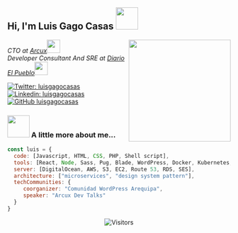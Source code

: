 ## Hi, I'm Luis Gago Casas <img src="https://media.giphy.com/media/mGcNjsfWAjY5AEZNw6/giphy.gif" width="50">
<img align='right' src="https://avatars1.githubusercontent.com/u/4383323?s=460&v=4" width="230">
<p>
  <em>CTO at <a href="https://arcux.net">Arcux</a><img src="https://media.giphy.com/media/fYSnHlufseco8Fh93Z/giphy.gif" width="30">
  </br>Developer Consultant And SRE at <a href="https://elpueblo.com.pe">Diario El Pueblo</a><img src="https://media.giphy.com/media/WUlplcMpOCEmTGBtBW/giphy.gif" width="30"> 
  </em>
</p>

[![Twitter: luisgagocasas](https://img.shields.io/twitter/follow/luisgagocasas?style=social)](https://twitter.com/luisgagocasas)
[![Linkedin: luisgagocasas](https://img.shields.io/badge/-luisgagocasas-blue?style=flat-square&logo=Linkedin&logoColor=white&link=https://www.linkedin.com/in/luisgagocasas/)](https://www.linkedin.com/in/luisgagocasas/)
[![GitHub luisgagocasas](https://img.shields.io/github/followers/luisgagocasas?label=follow&style=social)](https://github.com/luisgagocasas)


### <img src="https://media.giphy.com/media/VgCDAzcKvsR6OM0uWg/giphy.gif" width="50"> A little more about me...  

```javascript
const luis = {
  code: [Javascript, HTML, CSS, PHP, Shell script],
  tools: [React, Node, Sass, Pug, Blade, WordPress, Docker, Kubernetes, Terraform],
  server: [DigitalOcean, AWS, S3, EC2, Route 53, RDS, SES],
  architecture: ["microservices", "design system pattern"],
  techCommunities: {
     coorganizer: "Comunidad WordPress Arequipa",
     speaker: "Arcux Dev Talks"
  }
}
```

<p align=center>                           
  <img align=center  src="https://visitor-badge.laobi.icu/badge?page_id=luisgagocasas.luisgagocasas" alt="Visitors">                     
</p>
